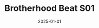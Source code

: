 ---
layout: track
title: Brotherhood Beat S01
permalink: /tracks/brotherhood-beat-s01/
description: "A StudioRich lo-fi track."
image: /assets/covers/brotherhood-beat-s01.webp
date: 2025-01-01
duration: "123.8"
album: "Stranger Vibes"
mood: [Dreamy, Nostalgic]
genre: [lo-fi, indie, chill]
featured: true

---